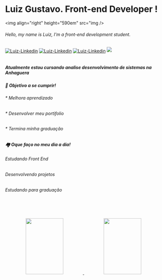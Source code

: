 # Luiz Gustavo. Front-end Developer !

<img align="right" height="590em" src="img  />

###### Hello, my name is Luiz, I'm a front-end development student.

<div>
  <a href="https://www.linkedin.com/in/luiz-gustavo-238b42265/" target="_blank">
<img align="center" alt="Luiz-Linkedin" src="https://img.shields.io/badge/LinkedIn-0077B5?style=for-the-badge&logo=linkedin&logoColor=white"></a> 
  <a href="https://www.instagram.com/lgluiz1/" target="_blank">
  <img align="center" alt="Luiz-Linkedin" src="https://img.shields.io/badge/Instagram-E4405F?style=for-the-badge&logo=instagram&logoColor=white"></a>
 <a href="https://www.facebook.com/Lgluiz1" target="_blank">
  <img align="center" alt="Luiz-Linkedin" src="https://img.shields.io/badge/Facebook-1877F2?style=for-the-badge&logo=facebook&logoColor=white"></a>
  <a href = "mailto:legalhints@gmail.com"><img src="https://img.shields.io/badge/-Gmail-%23333?style=for-the-badge&logo=gmail&logoColor=white" target="_blank"></a>
</div> 
<br>

##### Atualmente estou cursando analise desenvolvimento de sistemas na Anhaguera </p></div>




#####   🚀 Objetivo a se cumprir!                       
######   * Melhora aprendizado
######   * Desenvolver meu portifolio
######   * Termina minha graduação 
##
 ##### 🏘️ Oque faço no meu dia a dia!
######   Estudando Front End
######   Desenvolvendo projetos
######   Estudando para graduação

<br>
<br>
<br>
<div align="center">
  <a href="https://github.com/lgluiz1">
  <img width="49%" height="180em" src="https://github-readme-stats.vercel.app/api?username=lgluiz1&show_icons=true&theme=tokyonight&include_all_commits=false&count_private=true"/>
  <img width="49%" height="180em" src="https://github-readme-stats.vercel.app/api/top-langs/?username=lgluiz1&layout=compact&langs_count=7&theme=tokyonight"/>
</div>
